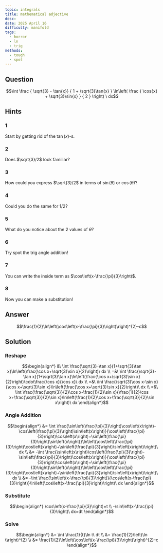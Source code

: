 ```yaml
---
topic: integrals
title: mathematical adjective
desc: 
date: 2025 April 16
difficulty: manifold
tags:
  - horror
  - ln
  - trig
methods:
  - tough
  - spot
---
```



## Question
```math
\int
  \frac
    { \sqrt{3} - \tan{x}}
    { 1 + \sqrt{3}\tan{x} }
  \ln\left(
    \frac
      { \cos{x} + \sqrt{3}\sin{x} }
      { 2 }
  \right)
\ dx
```


## Hints

### 1
Start by getting rid of the $\tan(x)$-s.

### 2
Does $\sqrt{3}/2$ look familiar?

### 3
How could you express $\sqrt{3}/2$ in terms of $\sin(\theta)$ or $\cos(\theta)$?

### 4
Could you do the same for $1/2$?

### 5
What do you notice about the 2 values of $\theta$?

### 6
Try spot the trig angle addition!

### 7
You can write the inside term as $\cos\left(x-\frac{\pi}{3}\right)$.

### 8
Now you can make a substitution!


## Answer
```math
\frac{1}{2}\ln\left(\cos\left(x-\frac{\pi}{3}\right)\right)^{2}-c
```


## Solution

### Reshape
```math
\begin{align*}
  &\ \int \frac{\sqrt{3}-\tan x}{1+\sqrt{3}\tan x}\ln\left(\frac{\cos x+\sqrt{3}\sin x}{2}\right)\ dx
  \\ =&\ \int \frac{\sqrt{3}-\tan x}{1+\sqrt{3}\tan x}\ln\left(\frac{\cos x+\sqrt{3}\sin x}{2}\right)\cdot\frac{\cos x}{\cos x}\ dx
  \\ =&\ \int \frac{\sqrt{3}\cos x-\sin x}{\cos x+\sqrt{3}\sin x}\ln\left(\frac{\cos x+\sqrt{3}\sin x}{2}\right)\ dx
  \\ =&\ \int \frac{\frac{\sqrt{3}}{2}\cos x-\frac{1}{2}\sin x}{\frac{1}{2}\cos x+\frac{\sqrt{3}}{2}\sin x}\ln\left(\frac{1}{2}\cos x+\frac{\sqrt{3}}{2}\sin x\right)\ dx
\end{align*}
```

### Angle Addition
```math
\begin{align*}
  &= \int \frac{\sin\left(\frac{\pi}{3}\right)\cos\left(x\right)-\cos\left(\frac{\pi}{3}\right)\sin\left(x\right)}{\cos\left(\frac{\pi}{3}\right)\cos\left(x\right)+\sin\left(\frac{\pi}{3}\right)\sin\left(x\right)}\ln\left(\cos\left(\frac{\pi}{3}\right)\cos\left(x\right)+\sin\left(\frac{\pi}{3}\right)\sin\left(x\right)\right)\ dx
  \\ &= -\int \frac{\sin\left(x\right)\cos\left(\frac{\pi}{3}\right)-\sin\left(\frac{\pi}{3}\right)\cos\left(x\right)}{\cos\left(\frac{\pi}{3}\right)\cos\left(x\right)+\sin\left(\frac{\pi}{3}\right)\sin\left(x\right)}\ln\left(\cos\left(\frac{\pi}{3}\right)\cos\left(x\right)+\sin\left(\frac{\pi}{3}\right)\sin\left(x\right)\right)\ dx
  \\ &= -\int \frac{\sin\left(x-\frac{\pi}{3}\right)}{\cos\left(x-\frac{\pi}{3}\right)}\ln\left(\cos\left(x-\frac{\pi}{3}\right)\right)\ dx
\end{align*}
```

### Substitute
```math
\begin{align*}
  \cos\left(x-\frac{\pi}{3}\right)=t
  \\ -\sin\left(x-\frac{\pi}{3}\right)\ dx=dt
\end{align*}
```

### Solve
```math
\begin{align*}
  &= \int \frac{1}{t}\ln t\ dt
  \\ &= \frac{1}{2}\left(\ln t\right)^{2}
  \\ &= \frac{1}{2}\ln\left(\cos\left(x-\frac{\pi}{3}\right)\right)^{2}-c
\end{align*}
```
